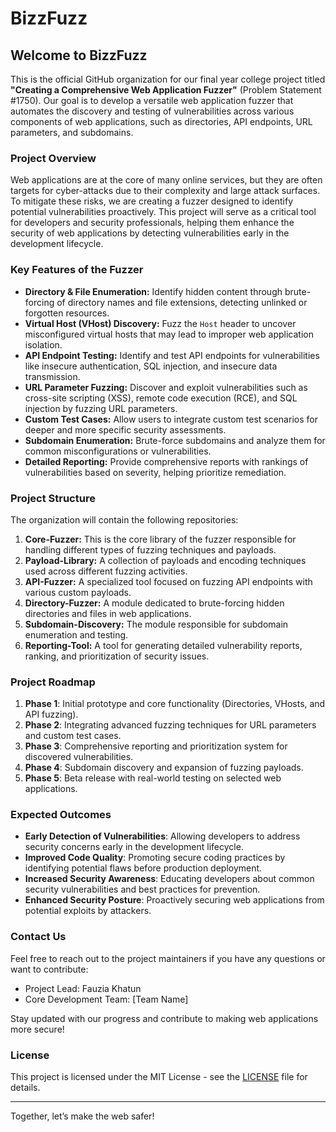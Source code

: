 # BizzFuzz 

## Welcome to BizzFuzz

This is the official GitHub organization for our final year college project titled **"Creating a Comprehensive Web Application Fuzzer"** (Problem Statement #1750). Our goal is to develop a versatile web application fuzzer that automates the discovery and testing of vulnerabilities across various components of web applications, such as directories, API endpoints, URL parameters, and subdomains.

### Project Overview

Web applications are at the core of many online services, but they are often targets for cyber-attacks due to their complexity and large attack surfaces. To mitigate these risks, we are creating a fuzzer designed to identify potential vulnerabilities proactively. This project will serve as a critical tool for developers and security professionals, helping them enhance the security of web applications by detecting vulnerabilities early in the development lifecycle.

### Key Features of the Fuzzer
- **Directory & File Enumeration:** Identify hidden content through brute-forcing of directory names and file extensions, detecting unlinked or forgotten resources.
- **Virtual Host (VHost) Discovery:** Fuzz the `Host` header to uncover misconfigured virtual hosts that may lead to improper web application isolation.
- **API Endpoint Testing:** Identify and test API endpoints for vulnerabilities like insecure authentication, SQL injection, and insecure data transmission.
- **URL Parameter Fuzzing:** Discover and exploit vulnerabilities such as cross-site scripting (XSS), remote code execution (RCE), and SQL injection by fuzzing URL parameters.
- **Custom Test Cases:** Allow users to integrate custom test scenarios for deeper and more specific security assessments.
- **Subdomain Enumeration:** Brute-force subdomains and analyze them for common misconfigurations or vulnerabilities.
- **Detailed Reporting:** Provide comprehensive reports with rankings of vulnerabilities based on severity, helping prioritize remediation.

### Project Structure

The organization will contain the following repositories:
1. **Core-Fuzzer:** This is the core library of the fuzzer responsible for handling different types of fuzzing techniques and payloads.
2. **Payload-Library:** A collection of payloads and encoding techniques used across different fuzzing activities.
3. **API-Fuzzer:** A specialized tool focused on fuzzing API endpoints with various custom payloads.
4. **Directory-Fuzzer:** A module dedicated to brute-forcing hidden directories and files in web applications.
5. **Subdomain-Discovery:** The module responsible for subdomain enumeration and testing.
6. **Reporting-Tool:** A tool for generating detailed vulnerability reports, ranking, and prioritization of security issues.

### Project Roadmap

1. **Phase 1**: Initial prototype and core functionality (Directories, VHosts, and API fuzzing).
2. **Phase 2**: Integrating advanced fuzzing techniques for URL parameters and custom test cases.
3. **Phase 3**: Comprehensive reporting and prioritization system for discovered vulnerabilities.
4. **Phase 4**: Subdomain discovery and expansion of fuzzing payloads.
5. **Phase 5**: Beta release with real-world testing on selected web applications.

### Expected Outcomes
- **Early Detection of Vulnerabilities**: Allowing developers to address security concerns early in the development lifecycle.
- **Improved Code Quality**: Promoting secure coding practices by identifying potential flaws before production deployment.
- **Increased Security Awareness**: Educating developers about common security vulnerabilities and best practices for prevention.
- **Enhanced Security Posture**: Proactively securing web applications from potential exploits by attackers.

### Contact Us
Feel free to reach out to the project maintainers if you have any questions or want to contribute:
- Project Lead: Fauzia Khatun
- Core Development Team: [Team Name]

Stay updated with our progress and contribute to making web applications more secure!

### License
This project is licensed under the MIT License - see the [LICENSE](https://github.com/BizzFuzz/.github/LICENSE) file for details.

---

Together, let’s make the web safer!

